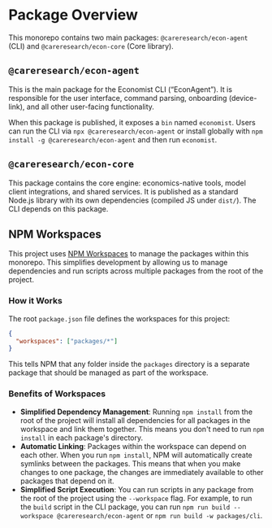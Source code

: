 # Package Overview

This monorepo contains two main packages: `@careresearch/econ-agent` (CLI) and `@careresearch/econ-core` (Core library).

## `@careresearch/econ-agent`

This is the main package for the Economist CLI (“EconAgent”). It is responsible for the user interface, command parsing, onboarding (device-link), and all other user-facing functionality.

When this package is published, it exposes a `bin` named `economist`. Users can run the CLI via `npx @careresearch/econ-agent` or install globally with `npm install -g @careresearch/econ-agent` and then run `economist`.

## `@careresearch/econ-core`

This package contains the core engine: economics-native tools, model client integrations, and shared services. It is published as a standard Node.js library with its own dependencies (compiled JS under `dist/`). The CLI depends on this package.

## NPM Workspaces

This project uses [NPM Workspaces](https://docs.npmjs.com/cli/v10/using-npm/workspaces) to manage the packages within this monorepo. This simplifies development by allowing us to manage dependencies and run scripts across multiple packages from the root of the project.

### How it Works

The root `package.json` file defines the workspaces for this project:

```json
{
  "workspaces": ["packages/*"]
}
```

This tells NPM that any folder inside the `packages` directory is a separate package that should be managed as part of the workspace.

### Benefits of Workspaces

- **Simplified Dependency Management**: Running `npm install` from the root of the project will install all dependencies for all packages in the workspace and link them together. This means you don't need to run `npm install` in each package's directory.
- **Automatic Linking**: Packages within the workspace can depend on each other. When you run `npm install`, NPM will automatically create symlinks between the packages. This means that when you make changes to one package, the changes are immediately available to other packages that depend on it.
- **Simplified Script Execution**: You can run scripts in any package from the root of the project using the `--workspace` flag. For example, to run the `build` script in the CLI package, you can run `npm run build --workspace @careresearch/econ-agent` or `npm run build -w packages/cli`.
